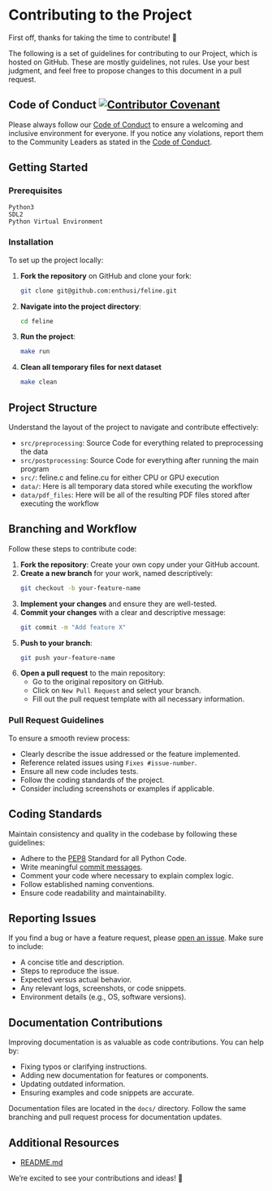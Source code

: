 # Contributing to the Project

First off, thanks for taking the time to contribute! 🎉

The following is a set of guidelines for contributing to our Project, which is hosted on GitHub. These are mostly guidelines, not rules. Use your best judgment, and feel free to propose changes to this document in a pull request.


## Code of Conduct [![Contributor Covenant](https://img.shields.io/badge/Contributor%20Covenant-2.1-4baaaa.svg)](CODE_OF_CONDUCT.md)

Please always follow our [Code of Conduct](CODE_OF_CONDUCT.md) to ensure a welcoming and inclusive environment for everyone. If you notice any violations, report them to the Community Leaders as stated in the [Code of Conduct](CODE_OF_CONDUCT).

## Getting Started

### Prerequisites

```
Python3
SDL2
Python Virtual Environment
```

### Installation

To set up the project locally:

1. **Fork the repository** on GitHub and clone your fork:
    ```bash
    git clone git@github.com:enthusi/feline.git
    ```

2. **Navigate into the project directory**:
    ```bash
    cd feline
    ```
4. **Run the project**:
    ```bash
    make run
    ```
5. **Clean all temporary files for next dataset**
   ```bash
   make clean
   ```

## Project Structure

Understand the layout of the project to navigate and contribute effectively:

- `src/preprocessing`: Source Code for everything related to preprocessing the data
- `src/postprocessing`: Source Code for everything after running the main program
- `src/`: feline.c and feline.cu for either CPU or GPU execution
- `data/`: Here is all temporary data stored while executing the workflow
- `data/pdf_files`: Here will be all of the resulting PDF files stored after executing the workflow


## Branching and Workflow

Follow these steps to contribute code:

1. **Fork the repository**: Create your own copy under your GitHub account.
2. **Create a new branch** for your work, named descriptively:
    ```bash
    git checkout -b your-feature-name
    ```
3. **Implement your changes** and ensure they are well-tested.
4. **Commit your changes** with a clear and descriptive message:
    ```bash
    git commit -m "Add feature X"
    ```
5. **Push to your branch**:
    ```bash
    git push your-feature-name
    ```
6. **Open a pull request** to the main repository:
    - Go to the original repository on GitHub.
    - Click on `New Pull Request` and select your branch.
    - Fill out the pull request template with all necessary information.

### Pull Request Guidelines

To ensure a smooth review process:

- Clearly describe the issue addressed or the feature implemented.
- Reference related issues using `Fixes #issue-number`.
- Ensure all new code includes tests.
- Follow the coding standards of the project.
- Consider including screenshots or examples if applicable.

## Coding Standards

Maintain consistency and quality in the codebase by following these guidelines:

- Adhere to the [PEP8](https://peps.python.org/pep-0008/) Standard for all Python Code.
- Write meaningful [commit messages](https://www.conventionalcommits.org/en/v1.0.0/).
- Comment your code where necessary to explain complex logic.
- Follow established naming conventions.
- Ensure code readability and maintainability.


## Reporting Issues

If you find a bug or have a feature request, please [open an issue](https://github.com/enthusi/feline/issues). Make sure to include:

- A concise title and description.
- Steps to reproduce the issue.
- Expected versus actual behavior.
- Any relevant logs, screenshots, or code snippets.
- Environment details (e.g., OS, software versions).

## Documentation Contributions

Improving documentation is as valuable as code contributions. You can help by:

- Fixing typos or clarifying instructions.
- Adding new documentation for features or components.
- Updating outdated information.
- Ensuring examples and code snippets are accurate.

Documentation files are located in the `docs/` directory. Follow the same branching and pull request process for documentation updates.


## Additional Resources

- [README.md](README.md)

We’re excited to see your contributions and ideas! 🎉
